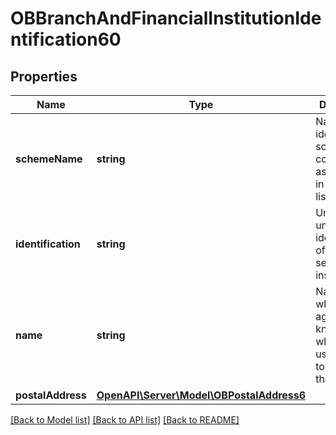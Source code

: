 # OBBranchAndFinancialInstitutionIdentification60

## Properties
Name | Type | Description | Notes
------------ | ------------- | ------------- | -------------
**schemeName** | **string** | Name of the identification scheme, in a coded form as published in an external list. | [optional] 
**identification** | **string** | Unique and unambiguous identification of the servicing institution. | [optional] 
**name** | **string** | Name by which an agent is known and which is usually used to identify that agent. | [optional] 
**postalAddress** | [**OpenAPI\Server\Model\OBPostalAddress6**](OBPostalAddress6.md) |  | [optional] 

[[Back to Model list]](../README.md#documentation-for-models) [[Back to API list]](../README.md#documentation-for-api-endpoints) [[Back to README]](../README.md)



